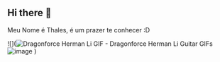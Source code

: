 ## Hi there 👋

Meu Nome é Thales, é um prazer te conhecer :D


![](<img src="https://media1.tenor.com/m/Db4uBcQKpEcAAAAd/dragonforce-herman-li.gif" alt="Dragonforce Herman Li GIF - Dragonforce Herman Li Guitar GIFs"/>![image](https://github.com/Thales-dev-byte/Thales-dev-byte/assets/172068002/44f1af13-e8ea-4021-9432-70b0d7525484)
)
